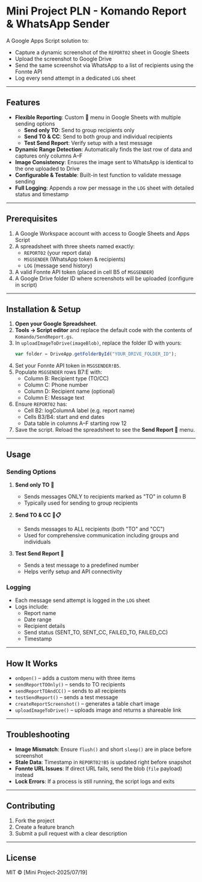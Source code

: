 # Mini Project PLN - Komando Report & WhatsApp Sender

A Google Apps Script solution to:

- Capture a dynamic screenshot of the `REPORT02` sheet in Google Sheets
- Upload the screenshot to Google Drive
- Send the same screenshot via WhatsApp to a list of recipients using the Fonnte API
- Log every send attempt in a dedicated `LOG` sheet

---

## Features

- **Flexible Reporting**: Custom 📄 menu in Google Sheets with multiple sending options
  - **Send only TO**: Send to group recipients only
  - **Send TO & CC**: Send to both group and individual recipients
  - **Test Send Report**: Verify setup with a test message
- **Dynamic Range Detection**: Automatically finds the last row of data and captures only columns A–F
- **Image Consistency**: Ensures the image sent to WhatsApp is identical to the one uploaded to Drive
- **Configurable & Testable**: Built-in test function to validate message sending
- **Full Logging**: Appends a row per message in the `LOG` sheet with detailed status and timestamp

---

## Prerequisites

1. A Google Workspace account with access to Google Sheets and Apps Script
2. A spreadsheet with three sheets named exactly:
   - `REPORT02` (your report data)
   - `MSGSENDER` (WhatsApp token & recipients)
   - `LOG` (message send history)
3. A valid Fonnte API token (placed in cell B5 of `MSGSENDER`)
4. A Google Drive folder ID where screenshots will be uploaded (configure in script)

---

## Installation & Setup

1. **Open your Google Spreadsheet**.
2. **Tools → Script editor** and replace the default code with the contents of `Komando/SendReport.gs`.
3. In `uploadImageToDrive(imageBlob)`, replace the folder ID with yours:
   ```js
   var folder = DriveApp.getFolderById("YOUR_DRIVE_FOLDER_ID");
   ```
4. Set your Fonnte API token in `MSGSENDER!B5`.
5. Populate `MSGSENDER` rows B7:E with:
   - Column B: Recipient type (TO/CC)
   - Column C: Phone number
   - Column D: Recipient name (optional)
   - Column E: Message text
6. Ensure `REPORT02` has:
   - Cell B2: logColumnA label (e.g. report name)
   - Cells B3/B4: start and end dates
   - Data table in columns A–F starting row 12
7. Save the script. Reload the spreadsheet to see the **Send Report 📄** menu.

---

## Usage

### Sending Options
1. **Send only TO 📩**
   - Sends messages ONLY to recipients marked as "TO" in column B
   - Typically used for sending to group recipients

2. **Send TO & CC 📩📋**
   - Sends messages to ALL recipients (both "TO" and "CC")
   - Used for comprehensive communication including groups and individuals

3. **Test Send Report 🧪**
   - Sends a test message to a predefined number
   - Helps verify setup and API connectivity

### Logging
- Each message send attempt is logged in the `LOG` sheet
- Logs include:
  - Report name
  - Date range
  - Recipient details
  - Send status (SENT_TO, SENT_CC, FAILED_TO, FAILED_CC)
  - Timestamp

---

## How It Works

- `onOpen()` – adds a custom menu with three items
- `sendReportTOOnly()` – sends to TO recipients
- `sendReportTOAndCC()` – sends to all recipients
- `testSendReport()` – sends a test message
- `createReportScreenshot()` – generates a table chart image
- `uploadImageToDrive()` – uploads image and returns a shareable link

---

## Troubleshooting

- **Image Mismatch**: Ensure `flush()` and short `sleep()` are in place before screenshot
- **Stale Data**: Timestamp in `REPORT02!B5` is updated right before snapshot
- **Fonnte URL Issues**: If direct URL fails, send the blob (`file` payload) instead
- **Lock Errors**: If a process is still running, the script logs and exits

---

## Contributing

1. Fork the project
2. Create a feature branch
3. Submit a pull request with a clear description

---

## License

MIT © [Mini Project-2025/07/19]